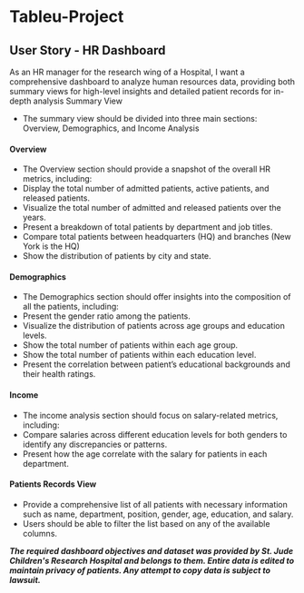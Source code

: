 # Tableu-Project

## User Story - HR Dashboard ##
As an HR manager for the research wing of a Hospital, I want a comprehensive dashboard to analyze human resources data, providing both summary views for high-level insights and detailed patient records for in-depth analysis
Summary View
- The summary view should be divided into three main sections: Overview, Demographics, and Income Analysis
#### Overview
- The Overview section should provide a snapshot of the overall HR metrics, including:
- Display the total number of admitted patients, active patients, and released patients.
- Visualize the total number of admitted and released patients over the years.
- Present a breakdown of total patients by department and job titles.
- Compare total patients between headquarters (HQ) and branches (New York is the HQ)
- Show the distribution of patients by city and state.
#### Demographics
- The Demographics section should offer insights into the composition of all the patients, including:
- Present the gender ratio among the patients.
- Visualize the distribution of patients across age groups and education levels.
- Show the total number of patients within each age group.
- Show the total number of patients within each education level.
- Present the correlation between patient’s educational backgrounds and their health ratings.
#### Income
- The income analysis section should focus on salary-related metrics, including:
- Compare salaries across different education levels for both genders to identify any discrepancies or patterns.
- Present how the age correlate with the salary for patients in each department.
#### Patients Records View
- Provide a comprehensive list of all patients with necessary information such as name, department, position, gender, age, education, and salary.
- Users should be able to filter the list based on any of the available columns.

***The required dashboard objectives and dataset was provided by St. Jude Children's Research Hospital and belongs to them. Entire data is edited to maintain privacy of patients. Any attempt to copy data is subject to lawsuit.***
